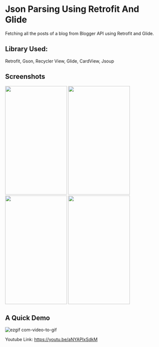 # Json Parsing Using Retrofit And Glide
Fetching all the posts of a blog from Blogger API using Retrofit and Glide.

## Library Used:

Retrofit, Gson, Recycler View, Glide, CardView, Jsoup

## Screenshots
<img src="https://user-images.githubusercontent.com/47057254/74904312-94539f80-53d1-11ea-82de-4ee8bd176870.jpg" width="200" height="350">
<img src="https://user-images.githubusercontent.com/47057254/74904317-974e9000-53d1-11ea-92d1-8fe20ddff386.jpg" width="200" height="350">
<img src="https://user-images.githubusercontent.com/47057254/74904314-96b5f980-53d1-11ea-86c6-cf11e1f7b95a.jpg" width="200" height="350">
<img src="https://user-images.githubusercontent.com/47057254/74904319-97e72680-53d1-11ea-9994-45858b1077c1.jpg" width="200" height="350">


## A Quick Demo

![ezgif com-video-to-gif](https://user-images.githubusercontent.com/47057254/74905267-bf3ef300-53d3-11ea-99a6-a3073aca6a34.gif)

Youtube Link: https://youtu.be/aNYAPIxSdkM
